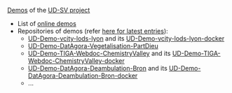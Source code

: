 [Demos]() of the [UD-SV project](Readme.md)
 * List of [online demos](https://projet.liris.cnrs.fr/vcity/demos/)
 * Repositories of demos (refer [here for latest entries](https://github.com/VCityTeam?q=demo)):
   - [UD-Demo-vcity-lods-lyon](https://github.com/VCityTeam/UD-Demo-vcity-lods-lyon) and its [UD-Demo-vcity-lods-lyon-docker](https://github.com/VCityTeam/UD-Demo-vcity-lods-lyon-docker)
   - [UD-Demo-DatAgora-Vegetalisation-PartDieu](https://github.com/VCityTeam/UD-Demo-DatAgora-Vegetalisation-PartDieu)
   - [UD-Demo-TIGA-Webdoc-ChemistryValley](https://github.com/VCityTeam/UD-Demo-TIGA-Webdoc-ChemistryValley) and its [UD-Demo-TIGA-Webdoc-ChemistryValley-docker](https://github.com/VCityTeam/UD-Demo-TIGA-Webdoc-ChemistryValley-docker)
   - [UD-Demo-DatAgora-Deambulation-Bron](https://github.com/VCityTeam/UD-Demo-DatAgora-Deambulation-Bron) and its [UD-Demo-DatAgora-Deambulation-Bron-docker](https://github.com/VCityTeam/UD-Demo-DatAgora-Deambulation-Bron-docker)
   - ... 
